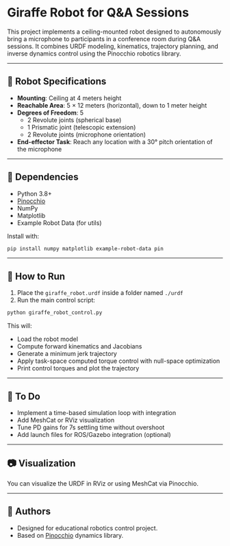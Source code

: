 # Giraffe Robot for Q&A Sessions

This project implements a ceiling-mounted robot designed to autonomously bring a microphone to participants in a conference room during Q&A sessions. It combines URDF modeling, kinematics, trajectory planning, and inverse dynamics control using the Pinocchio robotics library.


---

## 🤖 Robot Specifications

- **Mounting**: Ceiling at 4 meters height
- **Reachable Area**: 5 × 12 meters (horizontal), down to 1 meter height
- **Degrees of Freedom**: 5
  - 2 Revolute joints (spherical base)
  - 1 Prismatic joint (telescopic extension)
  - 2 Revolute joints (microphone orientation)
- **End-effector Task**: Reach any location with a 30° pitch orientation of the microphone

---

## 🧰 Dependencies

- Python 3.8+
- [Pinocchio](https://github.com/stack-of-tasks/pinocchio)
- NumPy
- Matplotlib
- Example Robot Data (for utils)

Install with:

```bash
pip install numpy matplotlib example-robot-data pin
```

---

## 🚀 How to Run

1. Place the `giraffe_robot.urdf` inside a folder named `./urdf`
2. Run the main control script:

```bash
python giraffe_robot_control.py
```

This will:
- Load the robot model
- Compute forward kinematics and Jacobians
- Generate a minimum jerk trajectory
- Apply task-space computed torque control with null-space optimization
- Print control torques and plot the trajectory

---

## 📌 To Do

- Implement a time-based simulation loop with integration
- Add MeshCat or RViz visualization
- Tune PD gains for 7s settling time without overshoot
- Add launch files for ROS/Gazebo integration (optional)

---

## 📷 Visualization

You can visualize the URDF in RViz or using MeshCat via Pinocchio.

---

## 🧠 Authors

- Designed for educational robotics control project.
- Based on [Pinocchio](https://gepettoweb.laas.fr/doc/stack-of-tasks/pinocchio/master/index.html) dynamics library.

